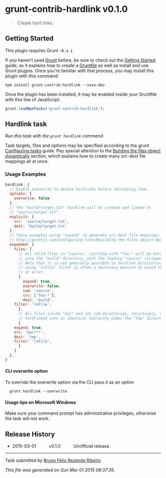 # grunt-contrib-hardlink v0.1.0

> Create hard links.



## Getting Started
This plugin requires Grunt `~0.4.1`

If you haven't used [Grunt](http://gruntjs.com/) before, be sure to check out the [Getting Started](http://gruntjs.com/getting-started) guide, as it explains how to create a [Gruntfile](http://gruntjs.com/sample-gruntfile) as well as install and use Grunt plugins. Once you're familiar with that process, you may install this plugin with this command:

```shell
npm install grunt-contrib-hardlink --save-dev
```

Once the plugin has been installed, it may be enabled inside your Gruntfile with this line of JavaScript:

```js
grunt.loadNpmTasks('grunt-contrib-hardlink');
```




## Hardlink task
_Run this task with the `grunt hardlink` command._

Task targets, files and options may be specified according to the grunt [Configuring tasks](http://gruntjs.com/configuring-tasks) guide. Pay special attention to the [Building the files object dynamically](http://gruntjs.com/configuring-tasks#building-the-files-object-dynamically) section, which explains how to create many src-dest file mappings all at once.


### Usage Examples

```js
hardlink: {
  // Enable overwrite to delete hardlinks before recreating them
  options: {
    overwrite: false
  },
  // The "build/target.txt" hardlink will be created and linked to
  // "source/target.txt".
  explicit: {
    src: 'source/target.txt',
    dest: 'build/target.txt'
  },
  // These examples using "expand" to generate src-dest file mappings:
  // http://gruntjs.com/configuring-tasks#building-the-files-object-dynamically
  expanded: {
    files: [
      // All child files in "source", starting with "foo-" will be hardlinked
      // into the "build" directory, with the leading "source" stripped off.
      // Note that it is not generally possible to hardlink directories, so
      // using "isFile" filter is often a necessary measure to avoid this kind
      // of error.
      {
        expand: true,
        overwrite: false,
        cwd: 'source',
        src: ['foo-*'],
        dest: 'build',
	filter: 'isFile',
      },
      // All files inside "bar" and its sub-directories, recursively, will be
      // hardlinked into an identical hierarchy under the "tmp" directory.
      {
	expand: true,
	src: 'bar/**',
	dest: 'tmp',
	filter: 'isFile',
      }
    ]
  },
}
```

#### CLI overwrite option

To override the overwrite option via the CLI pass it as an option

```shell
  grunt hardlink --overwrite
```

#### Usage tips on Microsoft Windows

Make sure your command prompt has administrative privileges, otherwise
the task will not work.


## Release History

 * 2015-03-01   v0.1.0   Unofficial release.

---

Task submitted by [Bruno Félix Rezende Ribeiro](http://oitofelix.freeshell.org/)

*This file was generated on Sun Mar 01 2015 08:37:35.*
